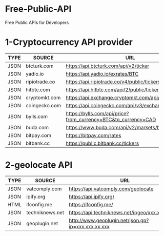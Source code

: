 # Free-Public-API
Free Public APIs for Developers


# 1-Cryptocurrency API provider

  | TYPE | SOURCE | URL | COMMENT | 
|------------------------------|------------|----------------|----------------|
JSON | btcturk.com | https://api.btcturk.com/api/v2/ticker | btcturk.com
JSON | yadio.io | https://api.yadio.io/exrates/BTC | yadio.io
JSON | ripiotrade.co | https://api.ripiotrade.co/v4/public/tickers | ripiotrade.co
JSON | hitbtc.com | https://api.hitbtc.com/api/2/public/ticker | hitbtc.com
JSON | cryptomkt.com| https://api.exchange.cryptomkt.com/api/3/public/ticker/ | cryptomkt.com
JSON | coingecko.com| https://api.coingecko.com/api/v3/exchanges/list | coingecko.com
JSON | bylls.com| https://bylls.com/api/price?from_currency=BTC&to_currency=CAD | bylls.com
JSON | buda.com| https://www.buda.com/api/v2/markets/btc-clp/ticker| buda.com
JSON | bitpay.com | https://bitpay.com/rates | bitpay.com
JSON | bitbank.cc | https://public.bitbank.cc/tickers | bitbank.cc


# 2-geolocate API

  | TYPE | SOURCE | URL | COMMENT | 
|------------------------------|------------|----------------|----------------|
JSON | vatcomply.com| https://api.vatcomply.com/geolocate | vatcomply.com
JSON | ipify.org | https://api.ipify.org/ | just IP
HTML | ifconfig.me | https://ifconfig.me/ | ifconfig.me
JSON | techniknews.net | https://api.techniknews.net/ipgeo/xxx.xx.xxx.xxx | techniknews.net
JSON | geoplugin.net | http://www.geoplugin.net/json.gp?ip=xxx.xxx.xx.xxx | geoplugin.net
